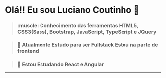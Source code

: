 <h1>Olá!! Eu sou Luciano Coutinho 👋</h1>


  
  ><h3>:muscle: Conhecimento das ferramentas HTML5, CSS3(Sass), Bootstrap, JavaScript, TypeScript e JQuery</h3>
 
  ><h3>🔭 Atualmente Estudo para ser Fullstack
  >Estou na parte de frontend</h3>
  
  ><h3>🌱 Estou Estudando React e Angular</h3> 
 <hr>
 
 

